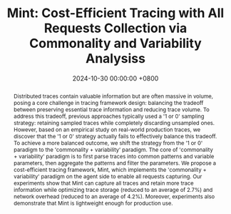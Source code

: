 ---
title:          "Mint: Cost-Efficient Tracing with All Requests Collection via Commonality and Variability Analysiss"
date:           2024-10-30 00:00:00 +0800
selected:       true
pub:            >-
                In 30th ACM International Conference on Architectural Support for Programming Languages and Operating Systems.
pub_pre:        >-
                <span class="badge badge-pill badge-custom badge-success">ASPLOS'25 (CCF A)</span>
# <span class="badge badge-pill badge-custom badge-info">FSE'24</span>
# pub_post:       'Under review.'
# pub_last:       '🏆 <span style="color:red"><b>Best Paper Award</b></span>'
abstract: >-
    Distributed traces contain valuable information but are often massive in volume, posing a core challenge in tracing framework design: balancing the tradeoff between preserving essential trace information and reducing trace volume. To address this tradeoff, previous approaches typically used a '1 or 0' sampling strategy: retaining sampled traces while completely discarding unsampled ones. However, based on an empirical study on real-world production traces, we discover that the '1 or 0' strategy actually fails to effectively balance this tradeoff. To achieve a more balanced outcome, we shift the strategy from the '1 or 0' paradigm to the 'commonality + variability' paradigm. The core of 'commonality + variability' paradigm is to first parse traces into common patterns and variable parameters, then aggregate the patterns and filter the parameters. We propose a cost-efficient tracing framework, Mint, which implements the 'commonality + variability' paradigm on the agent side to enable all requests capturing. Our experiments show that Mint can capture all traces and retain more trace information while optimizing trace storage (reduced to an average of 2.7%) and network overhead (reduced to an average of 4.2%). Moreover, experiments also demonstrate that Mint is lightweight enough for production use.
# cover:          assets/images/covers/Prism-cover.png
authors:
  - Haiyu Huang
  - Cheng Chen
  - Kunyi Chen
  - Pengfei Chen
  - Guangba Yu
  - Zilong He
  - Yilun Wang
  - Huxing Zhang
  - Qi Zhou

links:
  Paper: 
  Project: 
  DOI: 
  BibTex: 
  # Arxiv:
---